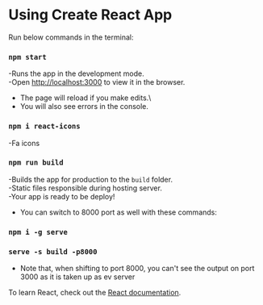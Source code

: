 # Using Create React App
Run below commands in the terminal:
### `npm start`
-Runs the app in the development mode.\
-Open [http://localhost:3000](http://localhost:3000) to view it in the browser.

* The page will reload if you make edits.\
* You will also see errors in the console.

### `npm i react-icons`
-Fa icons 

### `npm run build`
-Builds the app for production to the `build` folder.\
-Static files responsible during hosting server.\
-Your app is ready to be deploy!

* You can switch to 8000 port as well with these commands:
### `npm i -g serve`
### `serve -s build -p8000`
* Note that, when shifting to port 8000, you can't see the output on port 3000 as it is taken up as ev server 

To learn React, check out the [React documentation](https://reactjs.org/).
